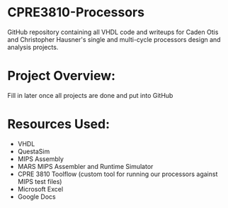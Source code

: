 # CPRE3810-Processors
GitHub repository containing all VHDL code and writeups for Caden Otis and Christopher Hausner's single and multi-cycle processors design and analysis projects.

# Project Overview:
Fill in later once all projects are done and put into GitHub

# Resources Used: 
 - VHDL
 - QuestaSim
 - MIPS Assembly
 - MARS MIPS Assembler and Runtime Simulator
 - CPRE 3810 Toolflow (custom tool for running our processors against MIPS test files)
 - Microsoft Excel
 - Google Docs

